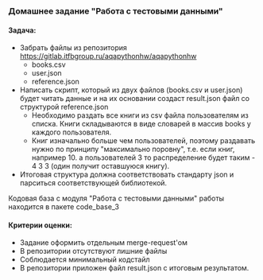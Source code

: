 ### Домашнее задание "Работа с тестовыми данными"

#### Задача:

- Забрать файлы из репозитория https://gitlab.itfbgroup.ru/aqapythonhw/aqapythonhw
  - books.csv
  - user.json
  - reference.json
- Написать скрипт, который из двух файлов (books.csv и user.json) будет читать данные и на их основании создаст result.json файл со структурой reference.json
  - Необходимо раздать все книги из csv файла пользователям из списка. Книги складываются в виде словарей в массив books у каждого пользователя.
  - Книг изначально больше чем пользователей, поэтому раздавать нужно по принципу "максимально поровну", т.е. если книг, например 10. а пользователей 3 то распределение будет таким - 4 3 3 (один получит оставшуюся книгу).
- Итоговая структура должна соответствовать стандарту json и парситься соответствующей библиотекой.

Кодовая база с модуля "Работа с тестовыми данными" работы находится в пакете code_base_3

#### Критерии оценки:

- Задание оформить отдельным merge-request'ом
- В репозитории отсутствуют лишние файлы
- Соблюдается минимальный кодстайл
- В репозитории приложен файл result.json с итоговым результатом.
